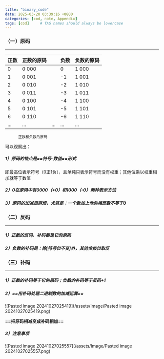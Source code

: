```yaml
---
title: "binary_code"
date: 2025-03-20 03:39:16 +0800
categories: [cod, note, Appendix]
tags: [cod]     # TAG names should always be lowercase
---
```


### （一）原码
---

| 正数  | 正数的原码 |     | 负数  | 负数的原码 |
| --- | ----- | --- | --- | ----- |
| 0   | 0 000 |     | 0   | 1 000 |
| 1   | 0 001 |     | -1  | 1 001 |
| 2   | 0 010 |     | -2  | 1 010 |
| 3   | 0 011 |     | -3  | 1 011 |
| 4   | 0 100 |     | -4  | 1 100 |
| 5   | 0 101 |     | -5  | 1 101 |
| 6   | 0 110 |     | -6  | 1 110 |
| ... | ...   | ... | ... | ...   |
          正数和负数的原码

可以观察出：
##### 1）原码的特点是==符号-数值==形式
  即最高位表示符号（0正1负），且单纯只表示符号而没有权重；其他位乘以权重相加就等于数值
##### 2）0在原码中有0000（+0）和1000（-0）两种表示方法

##### 3）原码的加减很麻烦，尤其是：一个数加上他的相反数不等于0


### （二）反码
---
##### 1）正数的反码、补码都是它的原码
##### 2）负数的补码是：除[符号位不变]外，其他位按位取反



### （三）补码
---
##### 1）正数的补码等于它的原码；负数的补码等于反码+1

##### 2）==用补码处理二进制数的加减运算==
![Pasted image 20241027025419](/assets/Image/Pasted image 20241027025419.png)

**==把原码相减变成补码相加==**

##### 3）注意事项
![Pasted image 20241027025557](/assets/Image/Pasted image 20241027025557.png)
